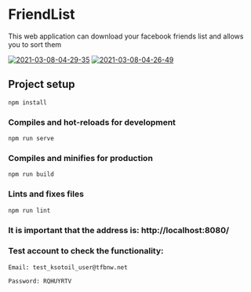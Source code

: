 # FriendList

This web application can download your facebook friends list and allows you to sort them

<a href="https://ibb.co/Nshfbhf"><img src="https://i.ibb.co/Nshfbhf/2021-03-08-04-29-35.png" alt="2021-03-08-04-29-35" border="0"></a>
<a href="https://ibb.co/GJkQ5yJ"><img src="https://i.ibb.co/GJkQ5yJ/2021-03-08-04-26-49.png" alt="2021-03-08-04-26-49" border="0"></a>

## Project setup
```
npm install
```

### Compiles and hot-reloads for development
```
npm run serve
```

### Compiles and minifies for production
```
npm run build
```

### Lints and fixes files
```
npm run lint
```

### It is important that the address is: http://localhost:8080/

### Test account to check the functionality:

    Email: test_ksotoil_user@tfbnw.net

    Password: RQHUYRTV



